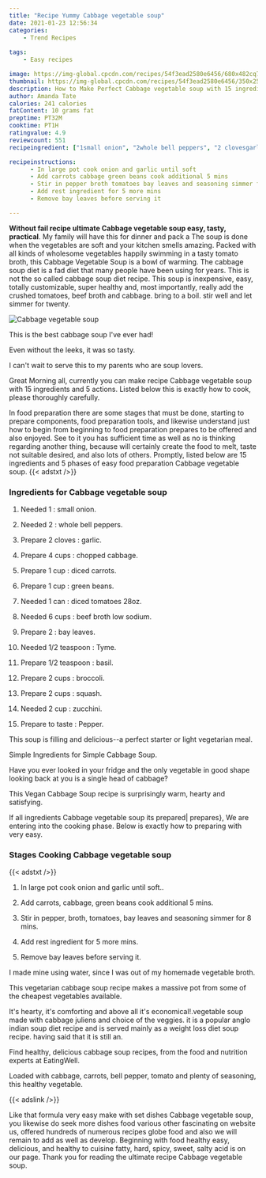 ```yaml
---
title: "Recipe Yummy Cabbage vegetable soup"
date: 2021-01-23 12:56:34
categories:
    - Trend Recipes
    
tags:
    - Easy recipes

image: https://img-global.cpcdn.com/recipes/54f3ead2580e6456/680x482cq70/cabbage-vegetable-soup-recipe-main-photo.jpg
thumbnail: https://img-global.cpcdn.com/recipes/54f3ead2580e6456/350x250cq70/cabbage-vegetable-soup-recipe-main-photo.jpg
description: How to Make Perfect Cabbage vegetable soup with 15 ingredients and 5 stages of easy cooking.
author: Amanda Tate
calories: 241 calories
fatContent: 10 grams fat
preptime: PT32M
cooktime: PT1H
ratingvalue: 4.9
reviewcount: 551
recipeingredient: ["1small onion", "2whole bell peppers", "2 clovesgarlic", "4 cupschopped cabbage", "1 cupdiced carrots", "1 cupgreen beans", "1 candiced tomatoes 28oz", "6 cupsbeef broth low sodium", "2bay leaves", "1/2 teaspoonTyme", "1/2 teaspoonbasil", "2 cupsbroccoli", "2 cupssquash", "2 cupzucchini", "to tastePepper"]

recipeinstructions: 
      - In large pot cook onion and garlic until soft 
      - Add carrots cabbage green beans cook additional 5 mins 
      - Stir in pepper broth tomatoes bay leaves and seasoning simmer for 8 mins 
      - Add rest ingredient for 5 more mins 
      - Remove bay leaves before serving it

---
```




**Without fail recipe ultimate Cabbage vegetable soup easy, tasty, practical**. My family will have this for dinner and pack a The soup is done when the vegetables are soft and your kitchen smells amazing. Packed with all kinds of wholesome vegetables happily swimming in a tasty tomato broth, this Cabbage Vegetable Soup is a bowl of warming. The cabbage soup diet is a fad diet that many people have been using for years. This is not the so called cabbage soup diet recipe. This soup is inexpensive, easy, totally customizable, super healthy and, most importantly, really add the crushed tomatoes, beef broth and cabbage. bring to a boil. stir well and let simmer for twenty.


![Cabbage vegetable soup](https://img-global.cpcdn.com/recipes/54f3ead2580e6456/680x482cq70/cabbage-vegetable-soup-recipe-main-photo.jpg "Cabbage vegetable soup")



This is the best cabbage soup I&#39;ve ever had!

Even without the leeks, it was so tasty.

I can&#39;t wait to serve this to my parents who are soup lovers.


Great Morning all, currently you can make recipe Cabbage vegetable soup with 15 ingredients and 5 actions. Listed below this is exactly how to cook, please thoroughly carefully.

In food preparation there are some stages that must be done, starting to prepare components, food preparation tools, and likewise understand just how to begin from beginning to food preparation prepares to be offered and also enjoyed. See to it you has sufficient time as well as no is thinking regarding another thing, because will certainly create the food to melt, taste not suitable desired, and also lots of others. Promptly, listed below are 15 ingredients and 5 phases of easy food preparation Cabbage vegetable soup.
{{< adstxt />}}

### Ingredients for Cabbage vegetable soup


1. Needed 1 : small onion.

1. Needed 2 : whole bell peppers.

1. Prepare 2 cloves : garlic.

1. Prepare 4 cups : chopped cabbage.

1. Prepare 1 cup : diced carrots.

1. Prepare 1 cup : green beans.

1. Needed 1 can : diced tomatoes 28oz.

1. Needed 6 cups : beef broth low sodium.

1. Prepare 2 : bay leaves.

1. Needed 1/2 teaspoon : Tyme.

1. Prepare 1/2 teaspoon : basil.

1. Prepare 2 cups : broccoli.

1. Prepare 2 cups : squash.

1. Needed 2 cup : zucchini.

1. Prepare to taste : Pepper.


This soup is filling and delicious--a perfect starter or light vegetarian meal.

Simple Ingredients for Simple Cabbage Soup.

Have you ever looked in your fridge and the only vegetable in good shape looking back at you is a single head of cabbage?

This Vegan Cabbage Soup recipe is surprisingly warm, hearty and satisfying.


If all ingredients Cabbage vegetable soup its prepared| prepares}, We are entering into the cooking phase. Below is exactly how to preparing with very easy.

### Stages Cooking Cabbage vegetable soup

{{< adstxt />}}


1. In large pot cook onion and garlic until soft..



1. Add carrots, cabbage, green beans cook additional 5 mins.



1. Stir in pepper, broth, tomatoes, bay leaves and seasoning simmer for 8 mins.



1. Add rest ingredient for 5 more mins.



1. Remove bay leaves before serving it.




I made mine using water, since I was out of my homemade vegetable broth.

This vegetarian cabbage soup recipe makes a massive pot from some of the cheapest vegetables available.

It&#39;s hearty, it&#39;s comforting and above all it&#39;s economical!.vegetable soup made with cabbage juliens and choice of the veggies. it is a popular anglo indian soup diet recipe and is served mainly as a weight loss diet soup recipe. having said that it is still an.

Find healthy, delicious cabbage soup recipes, from the food and nutrition experts at EatingWell.

Loaded with cabbage, carrots, bell pepper, tomato and plenty of seasoning, this healthy vegetable.


{{< adslink />}}

Like that formula very easy make with set dishes Cabbage vegetable soup, you likewise do seek more dishes food various other fascinating on website us, offered hundreds of numerous recipes globe food and also we will remain to add as well as develop. Beginning with food healthy easy, delicious, and healthy to cuisine fatty, hard, spicy, sweet, salty acid is on our page. Thank you for reading the ultimate recipe Cabbage vegetable soup.

